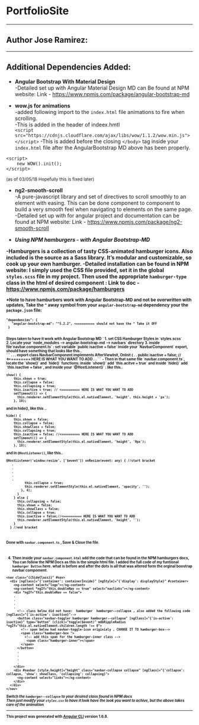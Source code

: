 # PortfolioSite

---

## Author Jose Ramirez:

---

## Additional Dependencies Added:

* <strong>Angular Bootstrap With Material Design</strong> <br>
-Detailed set up with Angular Material Design MD can Be found at NPM website: Link - [https://www.npmjs.com/package/angular-bootstrap-md
](https://www.npmjs.com/package/angular-bootstrap-md) <br>

* <strong>wow.js for animations</strong> <br>
-added following import to the `index.html` file animations to fire when scrolling.<br>
-This is added in the header of indeex.hmtl <br> 
`<script src="https://cdnjs.cloudflare.com/ajax/libs/wow/1.1.2/wow.min.js"></script>`
-This is added before the closing `</body>` tag inside your `index.html` file after the AngularBootstrap MD above has been properly.<br>
```
<script>
    new WOW().init();
</script>
``` 
<small>(as of 03/05/18 Hopefully this is fixed later)</small>

* <strong>ng2-smooth-scroll</strong> <br>
-A pure-javascript library and set of directives to scroll smoothly to an element with easing. This can be done component to component to build a very smooth feel when navigating to elements on the same page.
-Detailed set up with for angular project and documentation can be found at NPM website: Link - [https://www.npmjs.com/package/ng2-smooth-scroll
](https://www.npmjs.com/package/ng2-smooth-scroll) <br>


* <strong>*Using NPM hamburgers - with Angular Bootstrap-MD*<strong> <br>

-Hamburgers is a collection of tasty CSS-animated hamburger icons. Also included is the source as a Sass library. It’s modular and customizable, so cook up your own hamburger.
-Detailed installation can be found in NPM website: I simply used the CSS file provided, set it in the global `styles.scss` file in my project. Then used the appropriate `hamburger-type` class in the html of desired component : Link to doc - [https://www.npmjs.com/package/hamburgers
](https://www.npmjs.com/package/hamburgers) <br>

<small>*Note to have hamburbers work with Angular Bootstrap-MD and not be overwritten with updates, Take the `^` away symbol from your `angular-bootstrap-md` dependency your the `package.json` file:<small> <br> 
 ```
 "dependencies": {
    "angular-bootstrap-md": "^5.2.2", <========== should not have the ^ Take it OFF 
  }
 ```
<br>
Steps taken to have it work with Angular Bootstrap MD `<mdb-navbar` component <br>
1. set CSS Hamburger Styles in `styles.scss` <br> 
2. Locate your `node_modules --> angular-bootstrap-md --> navbars` directory
3. inside file`navbar.component.ts` : set variable `public isactive = false` inside your `NavbarComponent` export, should have something that looks like this..<br>
```
 .
 .
 . 
  export class NavbarComponent implements AfterViewInit, OnInit {
 .
 .
  public isactive = false; // <========== HERE IS WHAT YOU WANT TO ADD
 .
 .  
```
- Then in that same file `navbar.component.ts`, locate the `show()` and `hide()` functions: inside `show()` add `this.acitve = true` and inside `hide()` add `this.isactive = false`, and inside your `@HostListener()` : like this..<br>

```
show() {
    this.shown = true;
    this.collapse = false;
    this.collapsing = true;
    this.isactive = true; // <========== HERE IS WHAT YOU WANT TO ADD
    setTimeout(() => {
      this.renderer.setElementStyle(this.el.nativeElement, 'height', this.height + 'px');   
    }, 10);

```

and in hide(), like this .. <br>
```
hide() {
    this.shown = false;
    this.collapse = false;
    this.showClass = false;
    this.collapsing = true;
    this.isactive = false; //<========== HERE IS WHAT YOU WANT TO ADD
    setTimeout(() => {
      this.renderer.setElementStyle(this.el.nativeElement, 'height', '0px');
    }, 10);

```
and in `@HostListener()`, like this..<br>
```
@HostListener('window:resize', ['$event']) onResize(event: any) { //start bracket
   .
   .
   .
   .
   .
          this.collapse = true;
          this.renderer.setElementStyle(this.el.nativeElement, 'opacity', '');
        }, 4);
      }
    } else {
      this.collapsing = false;
      this.shown = false;
      this.showClass = false;
      this.collapse = true;
      this.isactive = false;//<========== HERE IS WHAT YOU WANT TO ADD
      this.renderer.setElementStyle(this.el.nativeElement, 'height', '');
    }
  } //end bracket
```
<br> 

Done with `navbar.component.ts` , Save & Close the file. 

<br>

4. Then inside your `navbar.component.html` add the code that can be found in the NPM hamburgers docs, You can follow the NPM Docs as this is the simple html file. I added the full code of my funtional `hamburger Button` here. what is before and after the dots is all that was altered form the orginal boostrap navbar compoment. <br>
```
<nav class="{{SideClass}}" #nav>
  <div [ngClass]="{'container': containerInside}" [ngStyle]="{'display': displayStyle}" #container>
    <ng-content select="logo"></ng-content>
    <ng-content *ngIf="this.doubleNav == true" select="navlinks"></ng-content>
    <div *ngIf="this.doubleNav == false">
    .
    .
    .
    .
      <!-- class below did not have:  hamburger  hamburger--collapse , also added the following code [ngClass]="{'is-active': isactive}"-->
      <button class="navbar-toggler hamburger hamburger--collapse" [ngClass]="{'is-active': isactive}" type="button" (click)="toggle($event)" mdbRippleRadius *ngIf="this.el.nativeElement.children.length !== 0">
        <!-- span below had navbar-toggle-icon originialy , CHANGE IT TO hamburger-box-->
        <span class="hamburger-box ">
          <!-- add this span for the hamburger-inner class -->
           <span class="hamburger-inner"></span>
        </span>
      </button>
      .
      .
      .
      .
    </div>
    <div #navbar [style.height]="height" class="navbar-collapse collapse" [ngClass]="{'collapse': collapse, 'show': showClass, 'collapsing': collapsing}">
      <ng-content select="links"></ng-content>
    </div>
  </div>
</nav> 

```
*Switch the `hamburger--collapse` to your desired class found in NPM docs* <br>
*Then just modify your `styles.css` to have it look have the look you want to achive, but the above takes care of the animation*



---

This project was generated with [Angular CLI](https://github.com/angular/angular-cli) version 1.6.8.

